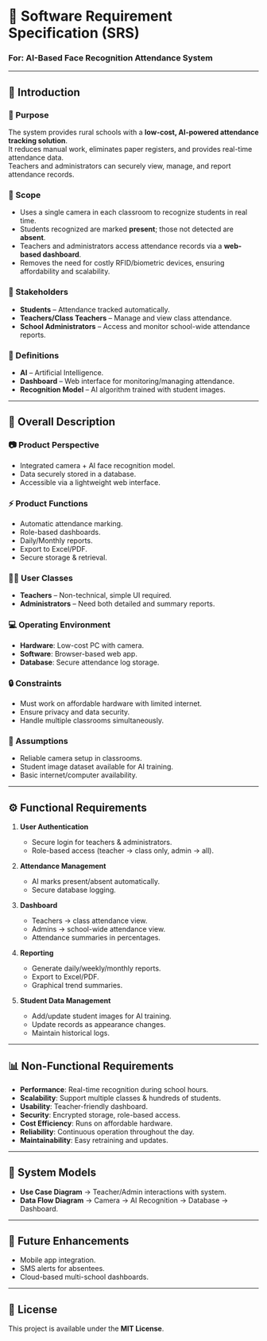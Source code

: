 
# 📘 Software Requirement Specification (SRS)
### For: AI-Based Face Recognition Attendance System

---

## 📖 Introduction

### 🎯 Purpose
The system provides rural schools with a **low-cost, AI-powered attendance tracking solution**.  
It reduces manual work, eliminates paper registers, and provides real-time attendance data.  
Teachers and administrators can securely view, manage, and report attendance records.

### 📌 Scope
- Uses a single camera in each classroom to recognize students in real time.  
- Students recognized are marked **present**; those not detected are **absent**.  
- Teachers and administrators access attendance records via a **web-based dashboard**.  
- Removes the need for costly RFID/biometric devices, ensuring affordability and scalability.  

### 👥 Stakeholders
- **Students** – Attendance tracked automatically.  
- **Teachers/Class Teachers** – Manage and view class attendance.  
- **School Administrators** – Access and monitor school-wide attendance reports.  

### 🔑 Definitions
- **AI** – Artificial Intelligence.  
- **Dashboard** – Web interface for monitoring/managing attendance.  
- **Recognition Model** – AI algorithm trained with student images.  

---

## 📝 Overall Description

### 📷 Product Perspective
- Integrated camera + AI face recognition model.  
- Data securely stored in a database.  
- Accessible via a lightweight web interface.  

### ⚡ Product Functions
- Automatic attendance marking.  
- Role-based dashboards.  
- Daily/Monthly reports.  
- Export to Excel/PDF.  
- Secure storage & retrieval.  

### 👩‍🏫 User Classes
- **Teachers** – Non-technical, simple UI required.  
- **Administrators** – Need both detailed and summary reports.  

### 💻 Operating Environment
- **Hardware**: Low-cost PC with camera.  
- **Software**: Browser-based web app.  
- **Database**: Secure attendance log storage.  

### 🔒 Constraints
- Must work on affordable hardware with limited internet.  
- Ensure privacy and data security.  
- Handle multiple classrooms simultaneously.  

### 📌 Assumptions
- Reliable camera setup in classrooms.  
- Student image dataset available for AI training.  
- Basic internet/computer availability.  

---

## ⚙️ Functional Requirements

1. **User Authentication**
   - Secure login for teachers & administrators.  
   - Role-based access (teacher → class only, admin → all).  

2. **Attendance Management**
   - AI marks present/absent automatically.  
   - Secure database logging.  

3. **Dashboard**
   - Teachers → class attendance view.  
   - Admins → school-wide attendance view.  
   - Attendance summaries in percentages.  

4. **Reporting**
   - Generate daily/weekly/monthly reports.  
   - Export to Excel/PDF.  
   - Graphical trend summaries.  

5. **Student Data Management**
   - Add/update student images for AI training.  
   - Update records as appearance changes.  
   - Maintain historical logs.  

---

## 📊 Non-Functional Requirements
- **Performance**: Real-time recognition during school hours.  
- **Scalability**: Support multiple classes & hundreds of students.  
- **Usability**: Teacher-friendly dashboard.  
- **Security**: Encrypted storage, role-based access.  
- **Cost Efficiency**: Runs on affordable hardware.  
- **Reliability**: Continuous operation throughout the day.  
- **Maintainability**: Easy retraining and updates.  

---

## 🔄 System Models

- **Use Case Diagram** → Teacher/Admin interactions with system.  
- **Data Flow Diagram** → Camera → AI Recognition → Database → Dashboard.  

---

## 🚀 Future Enhancements
- Mobile app integration.  
- SMS alerts for absentees.  
- Cloud-based multi-school dashboards.  

---

## 📝 License
This project is available under the **MIT License**.
